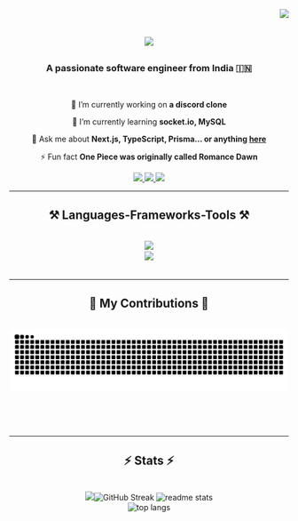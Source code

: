 <img align="right" src="https://visitor-badge.laobi.icu/badge?page_id=purnima-vats.purnima-vats" />

<h1 align="center">
    <img src="https://readme-typing-svg.herokuapp.com/?font=Righteous&size=35&center=true&vCenter=true&width=500&height=70&duration=4000&lines=Hi+There!+👋;+I'm+Purnima+Vats!;" />
</h1>

<h3 align="center">A passionate software engineer from India 🇮🇳</h3>

<br/>

<div align="center">
 
 🔭 I’m currently working on **a discord clone**
 
 🌱 I’m currently learning **socket.io, MySQL**

💬 Ask me about **Next.js, TypeScript, Prisma... or anything [here](https://github.com/purnima-vats/purnima-vats/issues)**

⚡ Fun fact **One Piece was originally called Romance Dawn**

</div>
 
<div align="center"> 
  <a href="mailto:purnimavats6789@gmail.com">
    <img src="https://img.shields.io/badge/Gmail-D14836?style=for-the-badge&logo=gmail&logoColor=white" />
  </a>
  <a href="https://linkedin.com/in/purnima-vats" target="_blank">
    <img src="https://img.shields.io/badge/LinkedIn-0077B5?style=for-the-badge&logo=linkedin&logoColor=white" target="_blank" />
  </a>
  <a href="https://purnimavats.vercel.app" target="_blank">
     <img src="https://img.shields.io/badge/Portfolio-FF5722?style=for-the-badge&logo=todoist&logoColor=white" target="_blank" /> <!-- sqlite, safari, google-chrome are other good icon options -->
  </a>
</div>

<hr/>
 
<h2 align="center">⚒️ Languages-Frameworks-Tools ⚒️</h2>
<br/>
<div align="center">
    <img src="https://skillicons.dev/icons?i=react,next,tailwind,html,css,vscode,github,docker,git" /><br>
    <img src="https://skillicons.dev/icons?i=nodejs,python,javascript,typescript,express,appwrite,anaconda,mongodb,cpp,mysql" />
</div>

<br/>
<hr/>

<div align="center">
  <h2>🐍 My Contributions 🐍</h2>
  <br>
  <img alt="snake eating my contributions" src="https://raw.githubusercontent.com/purnima-vats/purnima-vats/output/github-contribution-grid-snake.svg" />
  
  <br/><br/><br/>
</div>

<hr/>

<h2 align="center">⚡ Stats ⚡</h2>
<br>
<div align=center>
  <img width=390 src="https://git.io/streak-stats"><img src="https://github-readme-streak-stats-bice.vercel.app?user=Purnima-Vats&theme=react" alt="GitHub Streak" alt="streak stats"/>
  <img width=390 src="https://github-readme-stats-purnima-vats.vercel.app/api?username=purnima-vats&count_private=true&show_icons=true&theme=react&rank_icon=github&border_radius=10" alt="readme stats" />
  <br/>
  <img width=325 align="center" src="https://github-readme-stats-purnima-vats.vercel.app/api/top-langs/?username=purnima-vats&hide=HTML&langs_count=8&layout=compact&theme=react&border_radius=10&size_weight=0.5&count_weight=0.5&exclude_repo=github-readme-stats" alt="top langs" />
</div>

<!--
## Hi there 👋
**Purnima-Vats/Purnima-Vats** is a ✨ _special_ ✨ repository because its `README.md` (this file) appears on your GitHub profile.

Here are some ideas to get you started:

- 🔭 I’m currently working on ...
- 🌱 I’m currently learning ...
- 👯 I’m looking to collaborate on ...
- 🤔 I’m looking for help with ...
- 💬 Ask me about ...
- 📫 How to reach me: ...
- 😄 Pronouns: ...
- ⚡ Fun fact: ...
-->
